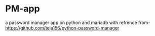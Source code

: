 # PM-app
a password manager app  on python and mariadb
with refrence from-
https://github.com/teja156/python-password-manager

